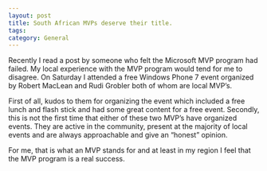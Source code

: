 ```yaml
---
layout: post
title: South African MVPs deserve their title.
tags: 
category: General
---
```

Recently I read a post by someone who felt the Microsoft MVP program had failed. My local experience with the MVP program would tend for me to disagree. On Saturday I attended a free Windows Phone 7 event organized by Robert MacLean and Rudi Grobler both of whom are local MVP’s.

First of all, kudos to them for organizing the event which included a free lunch and flash stick and had some great content for a free event. Secondly, this is not the first time that either of these two MVP’s have organized events. They are active in the community, present at the majority of local events and are always approachable and give an “honest” opinion.

For me, that is what an MVP stands for and at least in my region I feel that the MVP program is a real success.